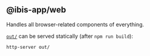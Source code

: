 ## @ibis-app/web

Handles all browser-related components of everything.

[`out/`](out/) can be served statically (after `npm run build`):

```bash
http-server out/
```
